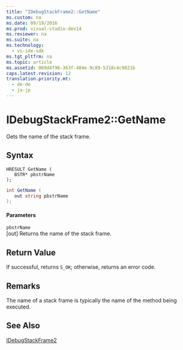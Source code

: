```yaml
---
title: "IDebugStackFrame2::GetName"
ms.custom: na
ms.date: 09/19/2016
ms.prod: visual-studio-dev14
ms.reviewer: na
ms.suite: na
ms.technology: 
  - vs-ide-sdk
ms.tgt_pltfrm: na
ms.topic: article
ms.assetid: 069d4f96-363f-404e-9c89-5318c4c9821b
caps.latest.revision: 12
translation.priority.mt: 
  - de-de
  - ja-jp
---
```

# IDebugStackFrame2::GetName
Gets the name of the stack frame.  
  
## Syntax  
  
```cpp#  
HRESULT GetName (   
   BSTR* pbstrName  
);  
```  
  
```c#  
int GetName (   
   out string pbstrName  
);  
```  
  
#### Parameters  
 `pbstrName`  
 [out] Returns the name of the stack frame.  
  
## Return Value  
 If successful, returns `S_OK`; otherwise, returns an error code.  
  
## Remarks  
 The name of a stack frame is typically the name of the method being executed.  
  
## See Also  
 [IDebugStackFrame2](../vs140/IDebugStackFrame2.md)